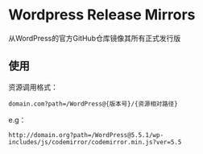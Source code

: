 # Wordpress Release Mirrors
从WordPress的官方GitHub仓库镜像其所有正式发行版

## 使用
资源调用格式：

`domain.com?path=/WordPress@{版本号}/{资源相对路径}`

e.g：

`http://domain.org?path=/WordPress@5.5.1/wp-includes/js/codemirror/codemirror.min.js?ver=5.5`